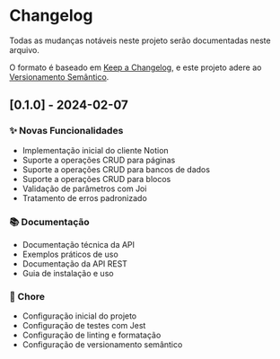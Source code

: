 # Changelog

Todas as mudanças notáveis neste projeto serão documentadas neste arquivo.

O formato é baseado em [Keep a Changelog](https://keepachangelog.com/pt-BR/1.0.0/),
e este projeto adere ao [Versionamento Semântico](https://semver.org/lang/pt-BR/).

## [0.1.0] - 2024-02-07

### ✨ Novas Funcionalidades
- Implementação inicial do cliente Notion
- Suporte a operações CRUD para páginas
- Suporte a operações CRUD para bancos de dados
- Suporte a operações CRUD para blocos
- Validação de parâmetros com Joi
- Tratamento de erros padronizado

### 📚 Documentação
- Documentação técnica da API
- Exemplos práticos de uso
- Documentação da API REST
- Guia de instalação e uso

### 🔧 Chore
- Configuração inicial do projeto
- Configuração de testes com Jest
- Configuração de linting e formatação
- Configuração de versionamento semântico
